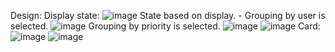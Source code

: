 Design:
Display state: 
![image](https://github.com/user-attachments/assets/67f53e24-7d54-4f9a-97e9-94aa75bf4adc)
State based on display. - Grouping by user is selected.
![image](https://github.com/user-attachments/assets/824d7d65-91e6-47f5-9383-4ee407d0b719)
Grouping by priority is selected.
![image](https://github.com/user-attachments/assets/9d312c70-706e-422a-99c7-e44c71f64850)
![image](https://github.com/user-attachments/assets/1f92b471-599d-4403-89e5-021020e1e337)
Card:
![image](https://github.com/user-attachments/assets/a542809c-fabb-4b73-bfe0-832c121c0971)
![image](https://github.com/user-attachments/assets/3842ac97-ad3b-42ce-8059-d51a6571a632)
